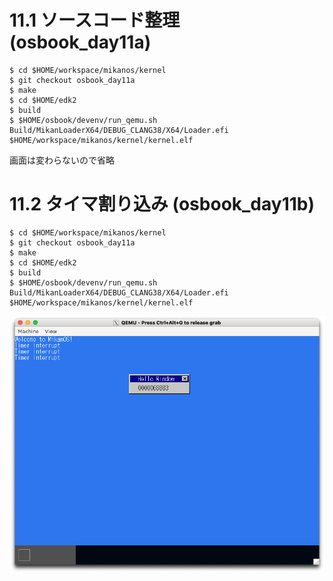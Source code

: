 # 11.1 ソースコード整理 (osbook_day11a)

```console
$ cd $HOME/workspace/mikanos/kernel
$ git checkout osbook_day11a
$ make
$ cd $HOME/edk2
$ build
$ $HOME/osbook/devenv/run_qemu.sh Build/MikanLoaderX64/DEBUG_CLANG38/X64/Loader.efi $HOME/workspace/mikanos/kernel/kernel.elf
```

画面は変わらないので省略

# 11.2 タイマ割り込み (osbook_day11b)

```console
$ cd $HOME/workspace/mikanos/kernel
$ git checkout osbook_day11a
$ make
$ cd $HOME/edk2
$ build
$ $HOME/osbook/devenv/run_qemu.sh Build/MikanLoaderX64/DEBUG_CLANG38/X64/Loader.efi $HOME/workspace/mikanos/kernel/kernel.elf
```

![](./img/11.2.png)

